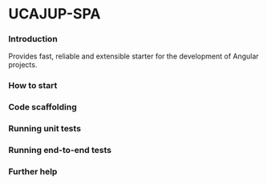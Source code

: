 # UCAJUP-SPA


### Introduction

Provides fast, reliable and extensible starter for the development of Angular projects.


### How to start

### Code scaffolding

### Running unit tests


### Running end-to-end tests

### Further help
